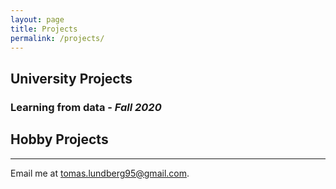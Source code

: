 ```yaml
---
layout: page
title: Projects
permalink: /projects/
---
```

## University Projects
### 


### Learning from data - *Fall 2020*


## Hobby Projects


---

Email me at [tomas.lundberg95@gmail.com](mailto:tomas.lundberg95@gmail.com).